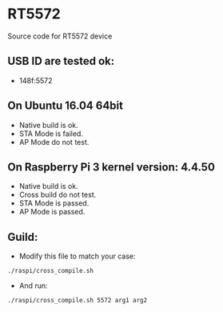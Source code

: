 RT5572
=========

Source code for RT5572 device


## USB ID are tested ok:
* 148f:5572

## On Ubuntu 16.04 64bit
* Native build is ok.
* STA Mode is failed.
* AP Mode do not test.

## On Raspberry Pi 3 kernel version: 4.4.50
* Native build is ok.
* Cross build do not test.
* STA Mode is passed.
* AP Mode is passed.

## Guild:
* Modify this file to match your case:
```
./raspi/cross_compile.sh 
```
* And run:
```
./raspi/cross_compile.sh 5572 arg1 arg2
```

